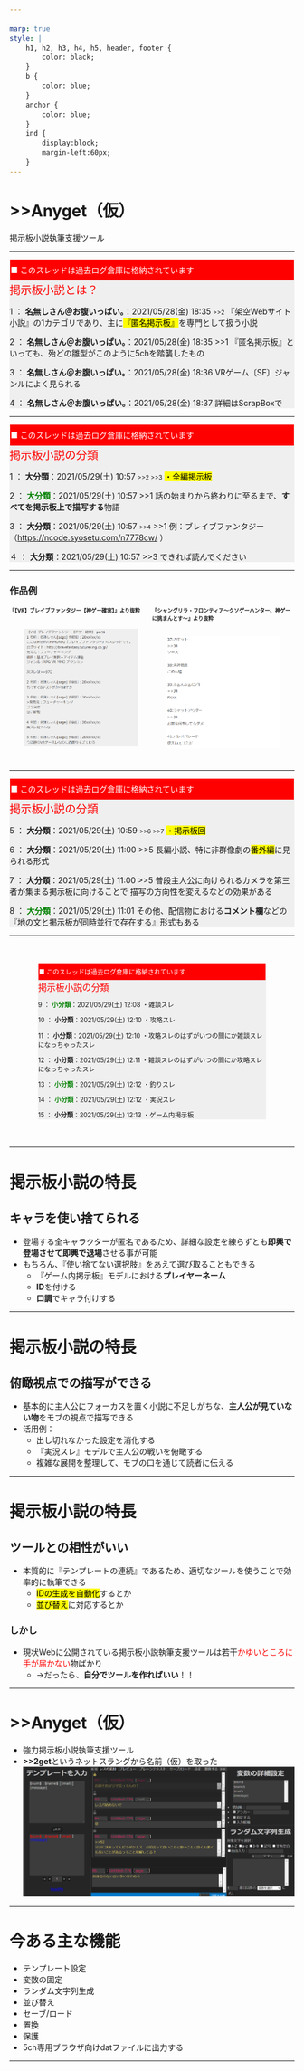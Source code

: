 ```yaml
---

marp: true
style: |
    h1, h2, h3, h4, h5, header, footer {
        color: black;
    }
    b {
        color: blue;
    }
    anchor {
        color: blue;
    }
    ind {
        display:block;
        margin-left:60px;
    }
---
```

# >>Anyget（仮）
掲示板小説執筆支援ツール

---

<div style="background-color:#efefef;">
<div style="background-color:red;color:white;line-height:2.5em;margin:1px;padding:1px;">■ このスレッドは過去ログ倉庫に格納されています</div>
<span style="color:red; text-algin:left;font-size:1.4em;">掲示板小説とは？</span>

<span>1 ： <b>名無しさん＠お腹いっぱい。</b>：2021/05/28(金) 18:35 <span style="font-size:75%;"><anchor>&gt;&gt;2</anchor></span></span>
<ind>『架空Webサイト小説』の1カテゴリであり、主に<mark>『匿名掲示板』</mark>を専門として扱う小説</ind>

<span>2 ： <b class="age">名無しさん＠お腹いっぱい。</b>：2021/05/28(金) 18:35</span>
<ind><anchor>&gt;&gt;1</anchor>
『匿名掲示板』といっても、殆どの雛型がこのように5chを踏襲したもの</ind>

<span>3 ： <b>名無しさん＠お腹いっぱい。</b>：2021/05/28(金) 18:36</span>
<ind>VRゲーム〔SF〕ジャンルによく見られる</ind>

<span>4 ： <b>名無しさん＠お腹いっぱい。</b>：2021/05/28(金) 18:37</span>
<ind>詳細はScrapBoxで</ind>

</div>

---

<div style="background-color:#efefef;">
<div style="background-color:red;color:white;line-height:2.5em;margin:1px;padding:1px;">■ このスレッドは過去ログ倉庫に格納されています</div>
<span style="color:red; text-algin:left;font-size:1.4em;">掲示板小説の分類</span>

<span>1 ： <b>大分類</b>：2021/05/29(土) 10:57 <span style="font-size:75%;"><anchor>&gt;&gt;2 &gt;&gt;3</anchor></span></span>
<ind><mark>・全編掲示板</mark></ind>

<span>2 ： <b style="color:green;">大分類</b>：2021/05/29(土) 10:57</span>
<ind><anchor>&gt;&gt;1</anchor>
話の始まりから終わりに至るまで、**すべてを掲示板上で描写する**物語</ind>

<span>3 ： <b>大分類</b>：2021/05/29(土) 10:57 <span style="font-size:75%;"><anchor>&gt;&gt;4</anchor></span></span>
<ind><anchor>&gt;&gt;1</anchor>
例：ブレイブファンタジー（https://ncode.syosetu.com/n7778cw/ ）</ind>

<span>４ ： <b>大分類</b>：2021/05/29(土) 10:57</span>
<ind><anchor>&gt;&gt;3</anchor>
できれば読んでください</ind>

</div>

---
<!--
_backgroundColor: #ffedbd
-->
### 作品例
<div style="display:flex;height:90%;width:%;">
    <div style="width:50%;">
        <h4 style="font-size:0.65em;margin:0;">『【VR】ブレイブファンタジー【神ゲー確実】』より抜粋</h4>
        <img src="images/9f88b1b3c3cfebf75f23309ff5c6e9dba6acebd63612c0a9e8971dc2d9746504.png" style="transform:scale(0.8);margin:auto;display:block;">
    </div>
    <div style="width:50%;">
        <h4 style="font-size:0.65em;margin:0;">『シャングリラ・フロンティア〜クソゲーハンター、神ゲーに挑まんとす〜』より抜粋</h4>
        <img src="images/3752bc9c50d8688a81fd5dbde0bec829dffc3f2550306195577d3cf7df536df9.png" style="transform:scale(0.8);margin:auto;display:block;">
    </div>
</div>

---

<div style="background-color:#efefef;">
<div style="background-color:red;color:white;line-height:2.5em;margin:1px;padding:1px;">■ このスレッドは過去ログ倉庫に格納されています</div>
<span style="color:red; text-algin:left;font-size:1.4em;">掲示板小説の分類</span>

<span>5 ： <b>大分類</b>：2021/05/29(土) 10:59 <span style="font-size:75%;"><anchor>&gt;&gt;6 &gt;&gt;7</anchor></span></span>
<ind><mark>・掲示板回</mark></ind>

<span>6 ： <b>大分類</b>：2021/05/29(土) 11:00</span>
<ind><anchor>&gt;&gt;5</anchor>
長編小説、特に非群像劇の<mark>番外編</mark>に見られる形式</ind>

<span>7 ： <b>大分類</b>：2021/05/29(土) 11:00</span>
<ind><anchor>&gt;&gt;5</anchor>
普段主人公に向けられるカメラを第三者が集まる掲示板に向けることで
描写の方向性を変えるなどの効果がある</ind>

<span>8 ： <b style="color:green;">大分類</b>：2021/05/29(土) 11:01</span>
<ind>その他、配信物における**コメント欄**などの『地の文と掲示板が同時並行で存在する』形式もある</ind>
</div>

---

<div style="background-color:#efefef; transform:scale(0.8);">
<div style="background-color:red;color:white;line-height:2.5em;margin:1px;padding:1px;">■ このスレッドは過去ログ倉庫に格納されています</div>
<span style="color:red; text-algin:left;font-size:1.4em;">掲示板小説の分類</span>

<span>9 ： <b style="color:green;">小分類</b>：2021/05/29(土) 12:08</span>
<ind>・雑談スレ</ind>

<span>10 ： <b>小分類</b>：2021/05/29(土) 12:10</span>
<ind>・攻略スレ</ind>

<span>11 ： <b>小分類</b>：2021/05/29(土) 12:10</span>
<ind>・攻略スレのはずがいつの間にか雑談スレになっちゃったスレ</ind>

<span>12 ： <b>小分類</b>：2021/05/29(土) 12:11</span>
<ind>・雑談スレのはずがいつの間にか攻略スレになっちゃったスレ</ind>

<span>13 ： <b style="color:green;">小分類</b>：2021/05/29(土) 12:12</span>
<ind>・釣りスレ</ind>

<span>14 ： <b style="color:green;">小分類</b>：2021/05/29(土) 12:12</span>
<ind>・実況スレ</ind>

<span>15 ： <b>小分類</b>：2021/05/29(土) 12:13</span>
<ind>・ゲーム内掲示板</ind>
</div>

---

# 掲示板小説の特長
## キャラを使い捨てられる
- 登場する全キャラクターが匿名であるため、詳細な設定を練らずとも**即興で登場させて即興で退場**させる事が可能
- もちろん、『使い捨てない選択肢』をあえて選び取ることもできる
	- 『ゲーム内掲示板』モデルにおける**プレイヤーネーム**
	- **ID**を付ける
	- **口調**でキャラ付けする

---

# 掲示板小説の特長
## 俯瞰視点での描写ができる
- 基本的に主人公にフォーカスを置く小説に不足しがちな、**主人公が見ていない物**をモブの視点で描写できる
- 活用例：
	- 出し切れなかった設定を消化する
	- 『実況スレ』モデルで主人公の戦いを俯瞰する
	- 複雑な展開を整理して、モブの口を通じて読者に伝える

---

# 掲示板小説の特長
## ツールとの相性がいい
- 本質的に『テンプレートの連続』であるため、適切なツールを使うことで効率的に執筆できる
	- <mark>IDの生成を自動化</mark>するとか
	- <mark>並び替え</mark>に対応するとか
### しかし
- 現状Webに公開されている掲示板小説執筆支援ツールは若干<span style="color:red;">かゆいところに手が届かない</span>物ばかり
	- →だったら、**自分でツールを作ればいい**！！

---

# >>Anyget（仮）
- 強力掲示板小説執筆支援ツール
- **>>2get**というネットスラングから名前（仮）を取った
![picture 1](images/3b54563f27d06b29157eb99ebabb6daff745ba286881e0076706ab0f34dacd80.png)  

---

# 今ある主な機能

- テンプレート設定
- 変数の固定
- ランダム文字列生成
- 並び替え
- セーブ/ロード
- 置換
- 保護
- 5ch専用ブラウザ向けdatファイルに出力する

---